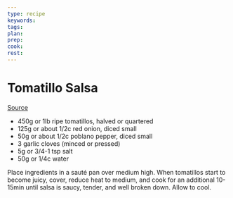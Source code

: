 ```yaml
---
type: recipe
keywords:
tags:
plan:
prep:
cook:
rest:
---
```


# Tomatillo Salsa

[Source](https://www.youtube.com/watch?v=DPA2nQpnkFA)

- 450g or 1lb ripe tomatillos, halved or quartered
- 125g or about 1/2c red onion, diced small
- 50g or about 1/2c poblano pepper, diced small
- 3 garlic cloves (minced or pressed)
- 5g or 3/4-1 tsp salt
- 50g or 1/4c water

Place ingredients in a sauté pan over medium high. When tomatillos start to become juicy, cover, reduce heat to medium, and cook for an additional 10-15min until salsa is saucy, tender, and well broken down. Allow to cool.
